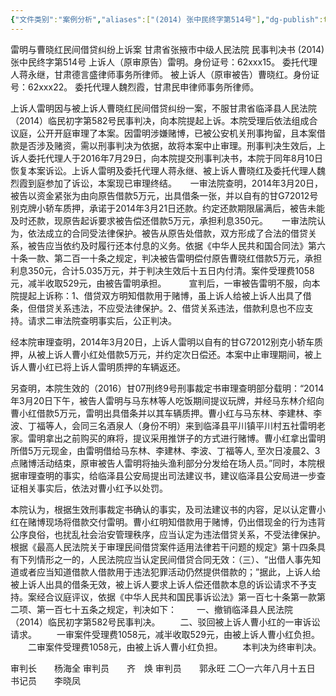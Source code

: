 ```yaml
---
{"文件类别":"案例分析","aliases":["(2014) 张中民终字第514号"],"dg-publish":true,"permalink":"/案例分析/裁判文书/雷明与曹晓红民间借贷纠纷上诉案/","dgPassFrontmatter":true}
---
```



雷明与曹晓红民间借贷纠纷上诉案
甘肃省张掖市中级人民法院
民事判决书
  (2014) 张中民终字第514号
上诉人（原审原告）雷明。身份证号：62xxx15。
委托代理人蒋永继，甘肃德言盛律师事务所律师。
被上诉人（原审被告）曹晓红。身份证号：62xxx22。
委托代理人魏烈霞，甘肃民申律师事务所律师。

  上诉人雷明因与被上诉人曹晓红民间借贷纠纷一案，不服甘肃省临泽县人民法院（2014）临民初字第582号民事判决，向本院提起上诉。本院受理后依法组成合议庭，公开开庭审理了本案。因雷明涉嫌赌博，已被公安机关刑事拘留，且本案借款是否涉及赌资，需以刑事判决为依据，故将本案中止审理。刑事判决生效后，上诉人委托代理人于2016年7月29日，向本院提交刑事判决书，本院于同年8月10日恢复本案诉讼。上诉人雷明及委托代理人蒋永继、被上诉人曹晓红及委托代理人魏烈霞到庭参加了诉讼，本案现已审理终结。
　
  一审法院查明，2014年3月20日，被告以资金紧张为由向原告借款5万元，出具借条一张，并以自有的甘G72012号别克牌小轿车质押，承诺于2014年3月21日还款。约定还款期限届满后，被告未能及时还款，现原告起诉要求被告偿还借款5万元，承担利息350元。
　
  一审法院认为，依法成立的合同受法律保护。被告从原告处借款，双方形成了合法的借贷关系，被告应当依约及时履行还本付息的义务。依据《中华人民共和国合同法》第六十条一款、第二百一十条之规定，判决被告雷明偿付原告曹晓红借款5万元，承担利息350元，合计5.035万元，并于判决生效后十五日内付清。案件受理费1058元，减半收取529元，由被告雷明承担。
　　
宣判后，一审被告雷明不服，向本院提起上诉称：1、借贷双方明知借款用于赌博，虽上诉人给被上诉人出具了借条，但借贷关系违法，不应受法律保护。2、借贷关系违法，借款利息也不应支持。请求二审法院查明事实后，公正判决。

经本院审理查明，2014年3月20日，上诉人雷明以自有的甘G72012别克小轿车质押，从被上诉人曹小红处借款5万元，并约定次日偿还。本案中止审理期间，被上诉人曹小红已将上诉人雷明质押的车辆返还。

另查明，本院生效的（2016）甘07刑终9号刑事裁定书审理查明部分载明：“2014年3月20日下午，被告人雷明与马东林等人吃饭期间提议玩牌，并经马东林介绍向曹小红借款5万元，雷明出具借条并以其车辆质押。曹小红与马东林、李建林、李波、丁福等人，会同三名酒泉人（身份不明）来到临泽县平川镇平川村五社雷明老家。雷明拿出之前购买的麻将，提议采用推饼子的方式进行赌博。曹小红拿出雷明所借5万元现金，由雷明借给马东林、李建林、李波、丁福等人, 至次日凌晨2、3点赌博活动结束，原审被告人雷明将抽头渔利部分分发给在场人员。”同时，本院根据审理查明的事实，给临泽县公安局提出司法建议书，建议临泽县公安局进一步查证相关事实后，依法对曹小红予以处罚。

本院认为，根据生效刑事裁定书确认的事实，及司法建议书的内容，足以认定曹小红在赌博现场将借款交付雷明。曹小红明知借款用于赌博，仍出借现金的行为违背公序良俗，也扰乱社会治安管理秩序，应当认定为违法借贷关系，不受法律保护。根据《最高人民法院关于审理民间借贷案件适用法律若干问题的规定》第十四条具有下列情形之一的，人民法院应当认定民间借贷合同无效：（三）、“出借人事先知道或者应当知道借款人借款用于违法犯罪活动仍然提供借款的；”据此，上诉人给被上诉人出具的借条无效，被上诉人要求上诉人偿还借款本息的诉讼请求不予支持。案经合议庭评议，依据《中华人民共和国民事诉讼法》第一百七十条第一款第二项、第一百七十五条之规定，判决如下：
　　一、撤销临泽县人民法院（2014）临民初字第582号民事判决。
　　二、驳回被上诉人曹小红的一审诉讼请求。
　　一审案件受理费1058元，减半收取529元，由被上诉人曹小红负担。
　　二审案件受理费1058元，由被上诉人曹小红负担。
　　本判决为终审判决。
     
审判长　　杨海全
审判员　　齐　焕
审判员　　郭永旺
二〇一六年八月十五日
书记员　　李晓凤
